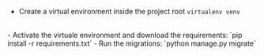- Create a virtual environment inside the project root
    `virtualenv venv`
<br>
- Activate the virtuale environment and download the requirements:
    `pip install -r requirements.txt`
- Run the migrations:
    `python manage.py migrate`
